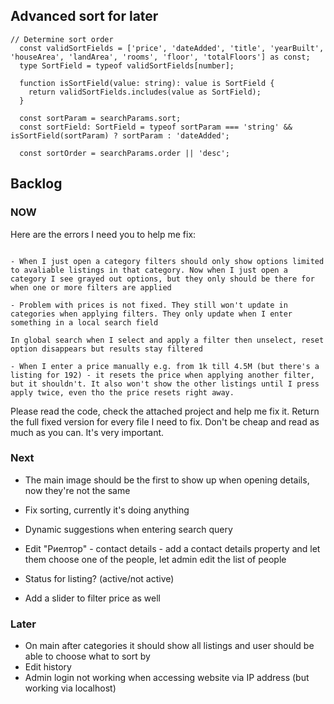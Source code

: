 ## Advanced sort for later

```
// Determine sort order
  const validSortFields = ['price', 'dateAdded', 'title', 'yearBuilt', 'houseArea', 'landArea', 'rooms', 'floor', 'totalFloors'] as const;
  type SortField = typeof validSortFields[number];

  function isSortField(value: string): value is SortField {
    return validSortFields.includes(value as SortField);
  }

  const sortParam = searchParams.sort;
  const sortField: SortField = typeof sortParam === 'string' && isSortField(sortParam) ? sortParam : 'dateAdded';

  const sortOrder = searchParams.order || 'desc';
```


## Backlog


### NOW

Here are the errors I need you to help me fix: 

```

- When I just open a category filters should only show options limited to avaliable listings in that category. Now when I just open a category I see grayed out options, but they only should be there for when one or more filters are applied

- Problem with prices is not fixed. They still won't update in categories when applying filters. They only update when I enter something in a local search field

In global search when I select and apply a filter then unselect, reset option disappears but results stay filtered

- When I enter a price manually e.g. from 1k till 4.5M (but there's a listing for 192) - it resets the price when applying another filter, but it shouldn't. It also won't show the other listings until I press apply twice, even tho the price resets right away.
```

Please read the code, check the attached project and help me fix it. Return the full fixed version for every file I need to fix. Don't be cheap and read as much as you can. It's very important.




### Next


- The main image should be the first to show up when opening details, now they're not the same

- Fix sorting, currently it's doing anything
- Dynamic suggestions when entering search query
- Edit "Риелтор" - contact details - add a contact details property and let them choose one of the people, let admin edit the list of people

- Status for listing? (active/not active)


- Add a slider to filter price as well

### Later

- On main after categories it should show all listings and user should be able to choose what to sort by
- Edit history
- Admin login not working when accessing website via IP address (but working via localhost)
